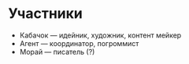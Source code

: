 # Участники
* Кабачок — идейник, художник, контент мейкер
* Агент — координатор, погроммист
* Морай — писатель (?)
